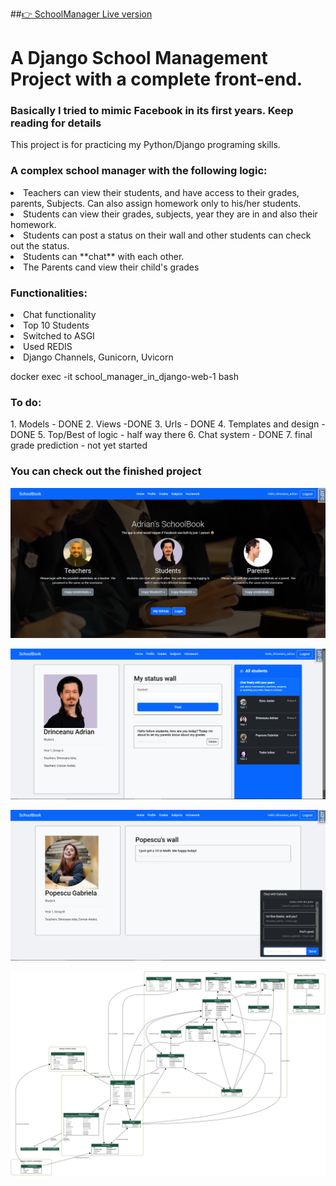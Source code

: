 ##[👉 SchoolManager Live version](https://school-manager-in-django.onrender.com/ "SchoolManager Live version")

<h1>A Django School Management Project with a complete front-end. </h1>
<h3>Basically I tried to mimic Facebook in its first years. Keep reading for details</h3>
This project is for practicing my Python/Django programing skills. 


<h3>A complex school manager with the following logic:</h3>
    <li>Teachers can view their students, and have access to their grades, parents, Subjects. Can also assign homework only to his/her students.</li>
    <li>Students can view their grades, subjects, year they are in and also their homework.</li>
    <li>Students can post a status on their wall and other students can check out the status.</li>
    <li>Students can **chat** with each other.</li>
    <li>The Parents cand view their child's grades</li>
    
<h3>Functionalities:</h3>
    <li>Chat functionality</li>
    <li>Top 10 Students</li>
    <li>Switched to ASGI</li>
    <li>Used REDIS</li>
    <li>Django Channels, Gunicorn, Uvicorn</li>

docker exec -it school_manager_in_django-web-1 bash

<h3>To do:</h3>
1. Models - DONE 
2. Views -DONE
3. Urls - DONE
4. Templates and design - DONE
5. Top/Best of logic - half way there
6. Chat system - DONE
7. final grade prediction - not yet started

<h3>You can check out the finished project</h3>

![Homespage](school_manager/media/static/images/homepage.jpg)

![Profile](school_manager/media/static/images/profile.jpg)

![Chat](school_manager/media/static/images/chat.jpg)

![Model](school_manager/media/static/images/model.png)

